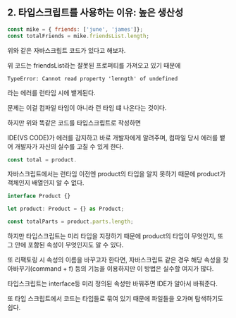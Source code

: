 ## 2. 타입스크립트를 사용하는 이유: 높은 생산성

```js
const mike = { friends: ['june', 'james']};
const totalFriends = mike.friendsList.length;
```

위와 같은 자바스크립트 코드가 있다고 해보자.

위 코드는 friendsList라는 잘못된 프로퍼티를 가져오고 있기 때문에

`TypeError: Cannot read property 'lenngth' of undefined`

라는 에러를 런타임 시에 뱉게된다.

문제는 이걸 컴파일 타임이 아니라 런 타임 떄 나온다는 것이다.

하지만 위와 똑같은 코드를 타입스크립트로 작성하면 

IDE(VS CODE)가 에러를 감지하고 바로 개발자에게 알려주며, 컴파일 당시 에러를 뱉어 개발자가 자신의 실수를 고칠 수 있게 한다.

```js
const total = product.
```

자바스크립트에서는 런타임 이전엔 product의 타입을 알지 못하기 때문에 product가 객체인지 배열인지 알 수 없다.

```ts
interface Product {}

let product: Product = {} as Product;

const totalParts = product.parts.length;
```

하지만 타입스크립트는 미리 타입을 지정하기 때문에 product의 타입이 무엇인지, 또 그 안에 포함된 속성이 무엇인지도 알 수 있다.

또 리팩토링 시 속성의 이름을 바꾸고자 한다면, 자바스크립트 같은 경우 해당 속성을 찾아바꾸기(command + f) 등의 기능을 이용하지만 이 방법은 실수할 여지가 많다.

타입스크립트는 interface등 미리 정의된 속성만 바꿔주면 IDE가 알아서 바꿔준다.

또 타입 스크립트에서 코드는 타입들로 묶여 있기 때문에 파일들을 오가며 탐색하기도 쉽다.

